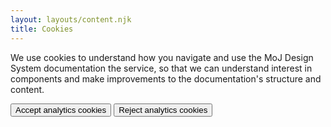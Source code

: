 ```yaml
---
layout: layouts/content.njk
title: Cookies
---
```


We use cookies to understand how you navigate and use the MoJ Design System documentation the service, so that we can understand interest in components and make improvements to the documentation's structure and content.

<div data-module="app-cookies" data-persistent>
  <div class="govuk-button-group">
    <button type="button" name="accept" class="govuk-button" data-module="govuk-button">
      Accept analytics cookies
    </button>
    <button type="button" name="reject" class="govuk-button" data-module="govuk-button">
      Reject analytics cookies
    </button>
  </div>
</div>
